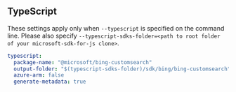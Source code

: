 ## TypeScript

These settings apply only when `--typescript` is specified on the command line.
Please also specify `--typescript-sdks-folder=<path to root folder of your microsoft-sdk-for-js clone>`.

``` yaml $(typescript)
typescript:
  package-name: "@microsoft/bing-customsearch"
  output-folder: "$(typescript-sdks-folder)/sdk/bing/bing-customsearch"
  azure-arm: false
  generate-metadata: true
```
